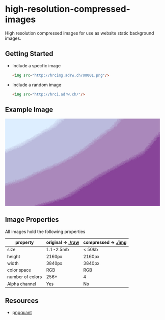 # high-resolution-compressed-images
High resolution compressed images for use as website static background images.

## Getting Started
- Include a specfic image
  ```HTML
  <img src="http://hrcimg.adrw.ch/00001.png"/>
  ```

- Include a random image
  ```HTML
  <img src="http://hrci.adrw.ch/"/>
  ```

## Example Image
![00001](./img/00001c.png)

## Image Properties
All images hold the following properties

| property | original -> [./raw](./raw) | compressed -> [./img](./img) | 
|---|---|---|
| size | 1.1-2.5mb | < 50kb |
| height | 2160px | 2160px |
| width | 3840px | 3840px |
| color space | RGB | RGB |
| number of colors | 256+ | 4 |
| Alpha channel | Yes | No |

## Resources
- [pngquant](https://github.com/kornelski/pngquant)
